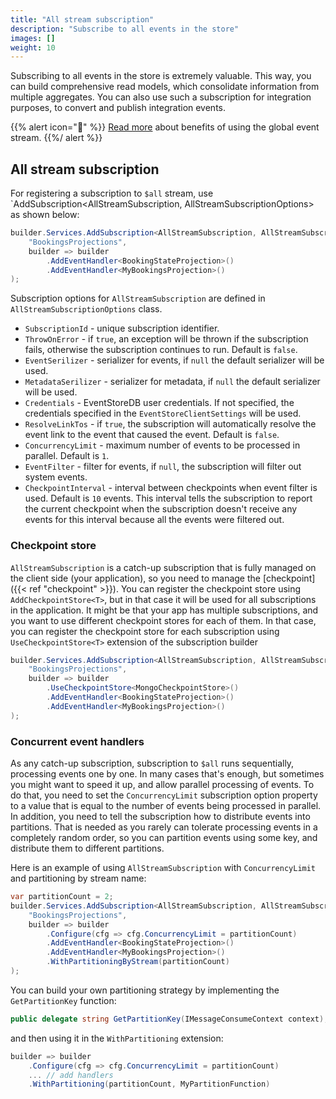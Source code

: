 ```yaml
---
title: "All stream subscription"
description: "Subscribe to all events in the store"
images: []
weight: 10
---
```


Subscribing to all events in the store is extremely valuable. This way, you can build comprehensive read models, which consolidate information from multiple aggregates. You can also use such a subscription for integration purposes, to convert and publish integration events.

{{% alert icon="📖" %}}
[Read more](https://zimarev.com/blog/event-sourcing/all-stream/) about benefits of using the global event stream.
{{%/ alert %}}

## All stream subscription

For registering a subscription to `$all` stream, use `AddSubscription<AllStreamSubscription, AllStreamSubscriptionOptions> as shown below:

```csharp
builder.Services.AddSubscription<AllStreamSubscription, AllStreamSubscriptionOptions>(
    "BookingsProjections",
    builder => builder
        .AddEventHandler<BookingStateProjection>()
        .AddEventHandler<MyBookingsProjection>()
);
```

Subscription options for `AllStreamSubscription` are defined in `AllStreamSubscriptionOptions` class.

* `SubscriptionId` - unique subscription identifier.
* `ThrowOnError` - if `true`, an exception will be thrown if the subscription fails, otherwise the subscription continues to run. Default is `false`.
* `EventSerilizer` - serializer for events, if `null` the default serializer will be used.
* `MetadataSerilizer` - serializer for metadata, if `null` the default serializer will be used.
* `Credentials` - EventStoreDB user credentials. If not specified, the credentials specified in the `EventStoreClientSettings` will be used.
* `ResolveLinkTos` - if `true`, the subscription will automatically resolve the event link to the event that caused the event. Default is `false`.
* `ConcurrencyLimit` - maximum number of events to be processed in parallel. Default is `1`.
* `EventFilter` - filter for events, if `null`, the subscription will filter out system events.
* `CheckpointInterval` - interval between checkpoints when event filter is used. Default is `10` events. This interval tells the subscription to report the current checkpoint when the subscription doesn't receive any events for this interval because all the events were filtered out.

### Checkpoint store

`AllStreamSubscription` is a catch-up subscription that is fully managed on the client side (your application), so you need to manage the [checkpoint]({{< ref "checkpoint" >}}). You can register the checkpoint store using `AddCheckpointStore<T>`, but in that case it will be used for all subscriptions in the application. It might be that your app has multiple subscriptions, and you want to use different checkpoint stores for each of them. In that case, you can register the checkpoint store for each subscription using `UseCheckpointStore<T>` extension of the subscription builder

```csharp
builder.Services.AddSubscription<AllStreamSubscription, AllStreamSubscriptionOptions>(
    "BookingsProjections",
    builder => builder
        .UseCheckpointStore<MongoCheckpointStore>()
        .AddEventHandler<BookingStateProjection>()
        .AddEventHandler<MyBookingsProjection>()
);
```

### Concurrent event handlers

As any catch-up subscription, subscription to `$all` runs sequentially, processing events one by one. In many cases that's enough, but sometimes you might want to speed it up, and allow parallel processing of events. To do that, you need to set the `ConcurrencyLimit` subscription option property to a value that is equal to the number of events being processed in parallel. In addition, you need to tell the subscription how to distribute events into partitions. That is needed as you rarely can tolerate processing events in a completely random order, so you can partition events using some key, and distribute them to different partitions.

Here is an example of using `AllStreamSubscription` with `ConcurrencyLimit` and partitioning by stream name:

```csharp
var partitionCount = 2;
builder.Services.AddSubscription<AllStreamSubscription, AllStreamSubscriptionOptions>(
    "BookingsProjections",
    builder => builder
        .Configure(cfg => cfg.ConcurrencyLimit = partitionCount)
        .AddEventHandler<BookingStateProjection>()
        .AddEventHandler<MyBookingsProjection>()
        .WithPartitioningByStream(partitionCount)
);
```

You can build your own partitioning strategy by implementing the `GetPartitionKey` function:

```csharp
public delegate string GetPartitionKey(IMessageConsumeContext context);
```

and then using it in the `WithPartitioning` extension:

```csharp
builder => builder
    .Configure(cfg => cfg.ConcurrencyLimit = partitionCount)
    ... // add handlers
    .WithPartitioning(partitionCount, MyPartitionFunction)
```


